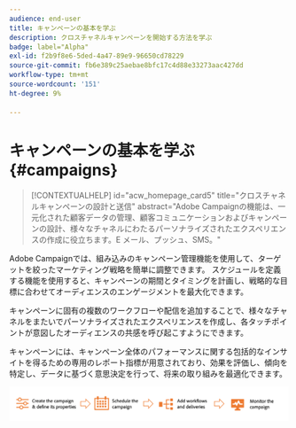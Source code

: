 ```yaml
---
audience: end-user
title: キャンペーンの基本を学ぶ
description: クロスチャネルキャンペーンを開始する方法を学ぶ
badge: label="Alpha"
exl-id: f2b9f8e6-5ded-4a47-89e9-96650cd78229
source-git-commit: fb6e389c25aebae8bfc17c4d88e33273aac427dd
workflow-type: tm+mt
source-wordcount: '151'
ht-degree: 9%

---
```



# キャンペーンの基本を学ぶ {#campaigns}

>[!CONTEXTUALHELP]
>id="acw_homepage_card5"
>title="クロスチャネルキャンペーンの設計と送信"
>abstract="Adobe Campaignの機能は、一元化された顧客データの管理、顧客コミュニケーションおよびキャンペーンの設計、様々なチャネルにわたるパーソナライズされたエクスペリエンスの作成に役立ちます。E メール、プッシュ、SMS。"

Adobe Campaignでは、組み込みのキャンペーン管理機能を使用して、ターゲットを絞ったマーケティング戦略を簡単に調整できます。 スケジュールを定義する機能を使用すると、キャンペーンの期間とタイミングを計画し、戦略的な目標に合わせてオーディエンスのエンゲージメントを最大化できます。

キャンペーンに固有の複数のワークフローや配信を追加することで、様々なチャネルをまたいでパーソナライズされたエクスペリエンスを作成し、各タッチポイントが意図したオーディエンスの共感を呼び起こすようにできます。

キャンペーンには、キャンペーン全体のパフォーマンスに関する包括的なインサイトを得るための専用のレポート指標が用意されており、効果を評価し、傾向を特定し、データに基づく意思決定を行って、将来の取り組みを最適化できます。

![キャンペーンフロー](assets/campaign-flow.png)


<!--
Use Adobe Campaign to create cross-channel campaigns. With its marketing campaign orchestration capabilities, you can manage and centralize customer data, design customer communications and campaigns, and create personalized experiences across different channels. In this version, email, push and SMS channels are available.

Design and execute high-volume email campaigns to deliver personalized messages, for all platforms and screen sizes. 
Measure the effectiveness of your deliveries with detailed reports including the counts of opens, clicks, forwards, and more. With Adobe Campaign segmentation capabilities, you can run queries against a high-volume database, and easily define dynamic marketing segments which perfectly target your campaigns.
-->

<!--
Get Started with campaigns
Adobe Campaign offers a set of solutions that help you personalize and deliver campaigns across all of your online and offline channels. You can create, configure, execute and analyze marketing campaigns. All marketing campaigns can be managed from a unified control center. Discover how to browse and create marketing campaigns in this section.

Campaigns include actions (deliveries) and processes (importing or extracting files), as well as resources (marketing documents, delivery outlines). They are used in marketing campaigns. Campaigns are part of a program, and programs are included in a campaign plan.
-->
